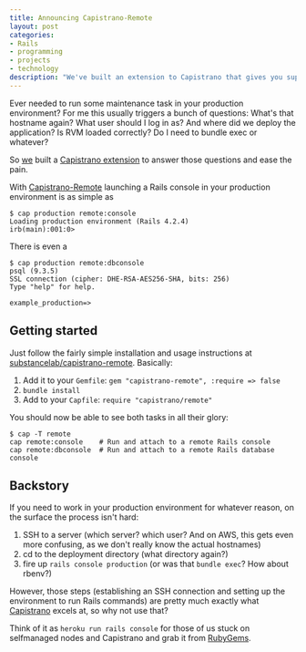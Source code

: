 ```yaml
---
title: Announcing Capistrano-Remote
layout: post
categories:
- Rails
- programming
- projects
- technology
description: "We've built an extension to Capistrano that gives you super easy access to running tasks and scripts on your remote hosts"
---
```


Ever needed to run some maintenance task in your production environment? For me
this usually triggers a bunch of questions: What's that hostname again? What
user should I log in as? And where did we deploy the application? Is RVM loaded
correctly? Do I need to bundle exec or whatever?

So [we](https://substancelab.com) built a [Capistrano
extension](https://rubygems.org/gems/capistrano-remote) to answer those
questions and ease the pain.

<!--more-->

With [Capistrano-Remote](https://rubygems.org/gems/capistrano-remote) launching
a Rails console in your production environment is as simple as

    $ cap production remote:console
    Loading production environment (Rails 4.2.4)
    irb(main):001:0>

There is even a

    $ cap production remote:dbconsole
    psql (9.3.5)
    SSL connection (cipher: DHE-RSA-AES256-SHA, bits: 256)
    Type "help" for help.

    example_production=>

## Getting started

Just follow the fairly simple installation and usage instructions at [substancelab/capistrano-remote](https://github.com/substancelab/capistrano-remote). Basically:

1. Add it to your `Gemfile`: `gem "capistrano-remote", :require => false`
2. `bundle install`
3. Add to your `Capfile`: `require "capistrano/remote"`

You should now be able to see both tasks in all their glory:

    $ cap -T remote
    cap remote:console    # Run and attach to a remote Rails console
    cap remote:dbconsole  # Run and attach to a remote Rails database console

## Backstory

If you need to work in your production environment for whatever reason, on the
surface the process isn't hard:

1. SSH to a server (which server? which user? And on AWS, this gets even more confusing, as we don't really know the actual hostnames)
2. cd to the deployment directory (what directory again?)
3. fire up `rails console production` (or was that `bundle exec`? How about rbenv?)

However, those steps (establishing an SSH connection and setting up the
environment to run Rails commands) are pretty much exactly what
[Capistrano](http://capistranorb.com/) excels at, so why not use that?

Think of it as `heroku run rails console` for those of us stuck on selfmanaged
nodes and Capistrano and grab it from [RubyGems](https://rubygems.org/gems/capistrano-remote).
